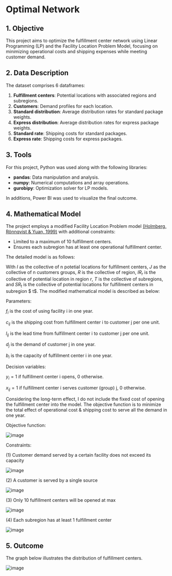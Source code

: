 # Optimal Network

## 1. Objective
This project aims to optimize the fulfillment center network using Linear Programming (LP) and the Facility Location Problem Model, focusing on minimizing operational costs and shipping expenses while meeting customer demand.

## 2. Data Description
The dataset comprises 6 dataframes:
1. **Fulfillment centers**: Potential locations with associated regions and subregions.
2. **Customers**: Demand profiles for each location.
3. **Standard distribution**: Average distribution rates for standard package weights.
4. **Express distribution**: Average distribution rates for express package weights.
5. **Standard rate**: Shipping costs for standard packages.
6. **Express rate**: Shipping costs for express packages.

## 3. Tools
For this project, Python was used along with the following libraries:
- **pandas**: Data manipulation and analysis.
- **numpy**: Numerical computations and array operations.
- **gurobipy**: Optimization solver for LP models.

In additions, Power BI was used to visualize the final outcome.

## 4. Mathematical Model
The project employs a modified Facility Location Problem model [(Holmberg, Rönnqvist & Yuan, 1999)](https://doi.org/10.1016/S0377-2217(98)00008-3) with additional constraints:
- Limited to a maximum of 10 fulfillment centers.
- Ensures each subregion has at least one operational fulfillment center.

The detailed model is as follows:

With $I$ as the collective of n potetial locations for fulfillment centers, $J$ as the collective of n customers groups, $R$ is the collective of region, $IR_r$ is the collective of potential location in region $r$, $T$ is the collective of subregions, and $SR_t$ is the collective of potential locations for fulfillment centers in subregion $ t$. The modified mathematical model is described as below:

Parameters:

$f_i$ is the cost of using facility i in one year.

$c_{ij}$ is the shipping cost from fulfillment center i to customer j per one unit.

$l_{ij}$ is the lead time from fulfillment center i to customer j per one unit.

$d_j$ is the demand of customer j in one year.

$b_i$ is the capacity of fulfillment center i in one year.

Decision variables:

$y_i=1$ if fulfillment center i opens, 0 otherwise.

$x_{ij}=1$ if fulfillment center i serves customer (group) j, 0 otherwise.

Considering the long-term effect, I do not include the fixed cost of opening the fulfillment center into the model. The objective function is to minimize the total effect of operational cost & shipping cost to serve all the demand in one year.

Objective function:

![image](https://github.com/nngocanhthu/Optimal-Fulfillment-Centers/assets/158172853/7498efad-c41d-4a8f-9543-9fe8cc72f3dd)

Constraints:

(1) Customer demand served by a certain facility does not exceed its capacity

![image](https://github.com/nngocanhthu/Optimal-Fulfillment-Centers/assets/158172853/071d03f1-f4a9-4f50-8633-4e4bd6b6d5c0)

(2) A customer is served by a single source

![image](https://github.com/nngocanhthu/Optimal-Fulfillment-Centers/assets/158172853/8fb42785-14ee-4717-9808-4e83253fe07c)

(3) Only 10 fulfillment centers will be opened at max

![image](https://github.com/nngocanhthu/Optimal-Fulfillment-Centers/assets/158172853/5cdfc33d-7c21-4685-bc0e-c95b0c19d0a6)

(4) Each subregion has at least 1 fulfillment center

![image](https://github.com/nngocanhthu/Optimal-Fulfillment-Centers/assets/158172853/9ab19c6c-0f8e-4a32-ad14-30e833ee7e5b)

## 5. Outcome

The graph below illustrates the distribution of fulfillment centers.

![image](https://github.com/nngocanhthu/Optimal-Fulfillment-Centers/assets/158172853/5a9b22df-0f3d-464f-af7a-cd8fcde77659)

